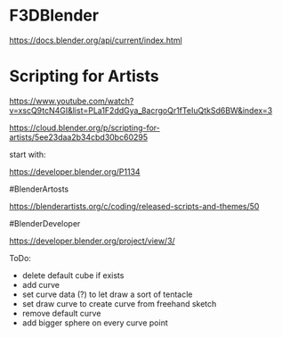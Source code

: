 # F3DBlender

https://docs.blender.org/api/current/index.html

# Scripting for Artists
https://www.youtube.com/watch?v=xscQ9tcN4GI&list=PLa1F2ddGya_8acrgoQr1fTeIuQtkSd6BW&index=3

https://cloud.blender.org/p/scripting-for-artists/5ee23daa2b34cbd30bc60295

start with:

https://developer.blender.org/P1134

#BlenderArtosts

https://blenderartists.org/c/coding/released-scripts-and-themes/50

#BlenderDeveloper

https://developer.blender.org/project/view/3/

ToDo:
* delete default cube if exists
* add curve
* set curve data (?) to let draw a sort of tentacle
* set draw curve to create curve from freehand sketch
* remove default curve
* add bigger sphere on every curve point
